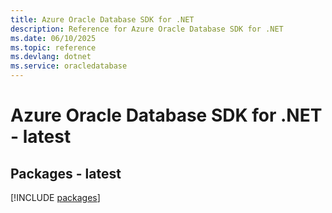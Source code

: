 ```yaml
---
title: Azure Oracle Database SDK for .NET
description: Reference for Azure Oracle Database SDK for .NET
ms.date: 06/10/2025
ms.topic: reference
ms.devlang: dotnet
ms.service: oracledatabase
---
```

# Azure Oracle Database SDK for .NET - latest
## Packages - latest
[!INCLUDE [packages](oracle-database-index.md)]